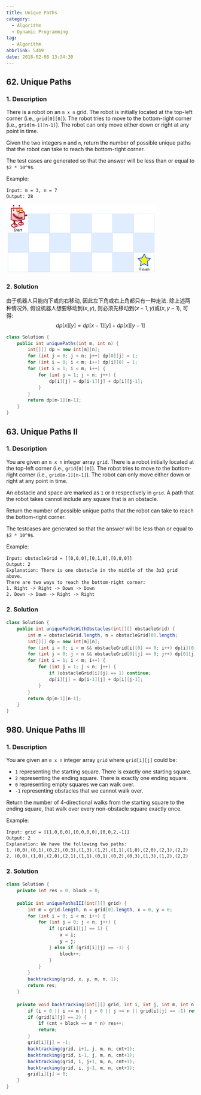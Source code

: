 ```yaml
---
title: Unique Paths
category:
  - Algorithm
  - Dynamic Programming
tag:
  - Algorithm
abbrlink: 54b9
date: 2018-02-08 13:34:30
---
```


## 62. Unique Paths
### 1. Description
There is a robot on an `m x n` grid. The robot is initially located at the top-left corner (i.e., `grid[0][0]`). The robot tries to move to the bottom-right corner (i.e., `grid[m-1][n-1]`). The robot can only move either down or right at any point in time.

Given the two integers `m` and `n`, return the number of possible unique paths that the robot can take to reach the bottom-right corner.

The test cases are generated so that the answer will be less than or equal to `$2 * 10^9$`.

Example:
```
Input: m = 3, n = 7
Output: 28
```
![Robot Maze](/images/Algorithm/robot_maze.png)

### 2. Solution
由于机器人只能向下或向右移动, 因此左下角或右上角都只有一种走法. 除上述两种情况外, 假设机器人想要移动到$(x, y)$, 则必须先移动到$(x-1, y)$或$(x, y-1)$, 可得:
$$dp[x][y] = dp[x-1][y] + dp[x][y-1]$$

```java
class Solution {
    public int uniquePaths(int m, int n) {
        int[][] dp = new int[m][n];
        for (int j = 0; j < n; j++) dp[0][j] = 1;
        for (int i = 0; i < m; i++) dp[i][0] = 1;
        for (int i = 1; i < m; i++) {
            for (int j = 1; j < n; j++) {
                dp[i][j] = dp[i-1][j] + dp[i][j-1];
            }
        }
        return dp[m-1][n-1];
    }
}
```


## 63. Unique Paths II
### 1. Description
You are given an `m x n` integer array `grid`. There is a robot initially located at the top-left corner (i.e., `grid[0][0]`). The robot tries to move to the bottom-right corner (i.e., `grid[m-1][n-1]`). The robot can only move either down or right at any point in time.

An obstacle and space are marked as `1` or `0` respectively in `grid`. A path that the robot takes cannot include any square that is an obstacle.

Return the number of possible unique paths that the robot can take to reach the bottom-right corner.

The testcases are generated so that the answer will be less than or equal to `$2 * 10^9$`.

Example:
```
Input: obstacleGrid = [[0,0,0],[0,1,0],[0,0,0]]
Output: 2
Explanation: There is one obstacle in the middle of the 3x3 grid above.
There are two ways to reach the bottom-right corner:
1. Right -> Right -> Down -> Down
2. Down -> Down -> Right -> Right
```

### 2. Solution
```java
class Solution {
    public int uniquePathsWithObstacles(int[][] obstacleGrid) {
        int m = obstacleGrid.length, n = obstacleGrid[0].length;
        int[][] dp = new int[m][n];
        for (int i = 0; i < m && obstacleGrid[i][0] == 0; i++) dp[i][0] = 1;
        for (int j = 0; j < n && obstacleGrid[0][j] == 0; j++) dp[0][j] = 1;
        for (int i = 1; i < m; i++) {
            for (int j = 1; j < n; j++) {
                if (obstacleGrid[i][j] == 1) continue;
                dp[i][j] = dp[i-1][j] + dp[i][j-1];
            }
        }
        return dp[m-1][n-1];
    }
}
```


## 980. Unique Paths III
### 1. Description
You are given an `m x n` integer array `grid` where `grid[i][j]` could be:
* `1` representing the starting square. There is exactly one starting square.
* `2` representing the ending square. There is exactly one ending square.
* `0` representing empty squares we can walk over.
* `-1` representing obstacles that we cannot walk over.

Return the number of 4-directional walks from the starting square to the ending square, that walk over every non-obstacle square exactly once.

Example:
```
Input: grid = [[1,0,0,0],[0,0,0,0],[0,0,2,-1]]
Output: 2
Explanation: We have the following two paths: 
1. (0,0),(0,1),(0,2),(0,3),(1,3),(1,2),(1,1),(1,0),(2,0),(2,1),(2,2)
2. (0,0),(1,0),(2,0),(2,1),(1,1),(0,1),(0,2),(0,3),(1,3),(1,2),(2,2)
```

### 2. Solution
```java
class Solution {
    private int res = 0, block = 0;
    
    public int uniquePathsIII(int[][] grid) {
        int m = grid.length, n = grid[0].length, x = 0, y = 0;
        for (int i = 0; i < m; i++) {
            for (int j = 0; j < n; j++) {
                if (grid[i][j] == 1) {
                    x = i;
                    y = j;
                } else if (grid[i][j] == -1) {
                    block++;
                }
            }
        }
        backtracking(grid, x, y, m, n, 1);
        return res;
    }

    private void backtracking(int[][] grid, int i, int j, int m, int n, int cnt) {
        if (i < 0 || i >= m || j < 0 || j >= n || grid[i][j] == -1) return;
        if (grid[i][j] == 2) {
            if (cnt + block == m * n) res++;
            return;
        }
        grid[i][j] = -1;
        backtracking(grid, i+1, j, m, n, cnt+1);
        backtracking(grid, i-1, j, m, n, cnt+1);
        backtracking(grid, i, j+1, m, n, cnt+1);
        backtracking(grid, i, j-1, m, n, cnt+1);
        grid[i][j] = 0;
    }
}
```
